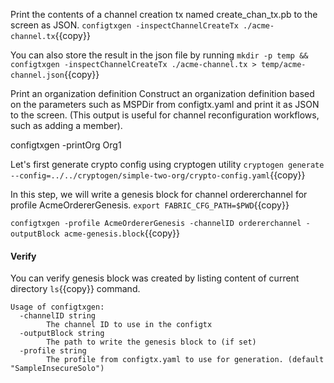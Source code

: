 Print the contents of a channel creation tx named create_chan_tx.pb to the screen as JSON.
`configtxgen -inspectChannelCreateTx ./acme-channel.tx`{{copy}}

You can also store the result in the json file by running
`mkdir -p temp && configtxgen -inspectChannelCreateTx ./acme-channel.tx > temp/acme-channel.json`{{copy}}

Print an organization definition
Construct an organization definition based on the parameters such as MSPDir from configtx.yaml and print it as JSON to the screen. (This output is useful for channel reconfiguration workflows, such as adding a member).

configtxgen -printOrg Org1


Let's first generate crypto config using cryptogen utility
`cryptogen generate --config=../../cryptogen/simple-two-org/crypto-config.yaml`{{copy}}

In this step, we will write a genesis block for channel ordererchannel for profile AcmeOrdererGenesis.
`export FABRIC_CFG_PATH=$PWD`{{copy}}

`configtxgen -profile AcmeOrdererGenesis -channelID ordererchannel -outputBlock acme-genesis.block`{{copy}}

#### Verify
You can verify genesis block was created by listing content of current directory `ls`{{copy}} command.

```
Usage of configtxgen:
  -channelID string
        The channel ID to use in the configtx
  -outputBlock string
        The path to write the genesis block to (if set)
  -profile string
        The profile from configtx.yaml to use for generation. (default "SampleInsecureSolo")
```
